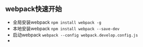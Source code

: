 ## webpack快速开始
* 全局安装webpack `npm install webpack -g`
* 本地安装webpack `npm install webpack --save-dev`
* 启动webpack `webpack --config webpack.develop.config.js`
* 